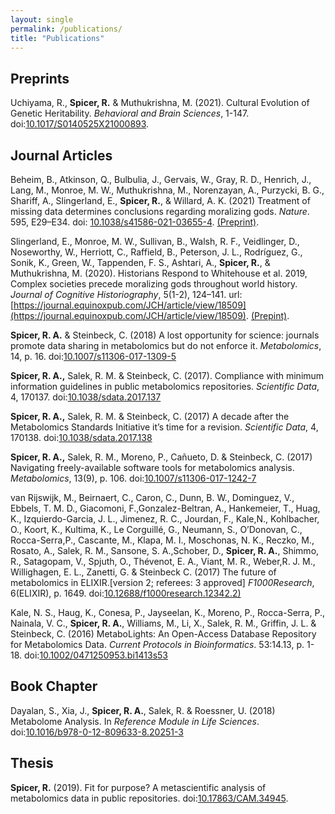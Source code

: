 ```yaml
---
layout: single
permalink: /publications/
title: "Publications"
---
```


## Preprints
Uchiyama, R., **Spicer, R.** & Muthukrishna, M. (2021). Cultural Evolution of Genetic Heritability. *Behavioral and Brain Sciences*, 1-147. doi:[10.1017/S0140525X21000893](https://doi.org/10.1017/S0140525X21000893).

## Journal Articles
Beheim, B., Atkinson, Q., Bulbulia, J., Gervais, W., Gray, R. D., Henrich, J., Lang, M., Monroe, M. W., Muthukrishna, M., Norenzayan, A., Purzycki, B. G., Shariff, A., Slingerland, E., **Spicer, R.**, & Willard, A. K. (2021) Treatment of missing data determines conclusions regarding moralizing gods. *Nature*. 595, E29–E34. doi: [10.1038/s41586-021-03655-4](https://doi.org/10.1038/s41586-021-03655-4). [(Preprint)](https://doi.org/10.31234/osf.io/jwa2n).

Slingerland, E., Monroe, M. W., Sullivan, B., Walsh, R. F., Veidlinger, D., Noseworthy, W., Herriott, C., Raffield, B., Peterson, J. L., Rodríguez, G., Sonik, K., Green, W., Tappenden, F. S., Ashtari, A., **Spicer, R.**, & Muthukrishna, M. (2020). Historians Respond to Whitehouse et al. 2019, Complex societies precede moralizing gods throughout world history. *Journal of Cognitive Historiography*, 5(1-2), 124–141. url:[https://journal.equinoxpub.com/JCH/article/view/18509](https://journal.equinoxpub.com/JCH/article/view/18509). [(Prepint)](https://doi.org/10.31234/osf.io/2amjz).

**Spicer, R. A.** & Steinbeck, C. (2018) A lost opportunity for science: journals promote data sharing in metabolomics but do not enforce it. *Metabolomics*, 14, p. 16. doi:[10.1007/s11306-017-1309-5](https://doi.org/10.1007/s11306-017-1309-5)

**Spicer, R. A.,** Salek, R. M. & Steinbeck, C. (2017). Compliance with minimum information guidelines in public metabolomics repositories. *Scientific Data*, 4, 170137. doi:[10.1038/sdata.2017.137](https://doi.org/10.1038/sdata.2017.137)

**Spicer, R. A.,** Salek, R. M. & Steinbeck, C. (2017) A decade after the Metabolomics Standards Initiative it’s time for a revision. *Scientific Data*, 4, 170138. doi:[10.1038/sdata.2017.138](https://doi.org/10.1038/sdata.2017.138)

**Spicer, R. A.,** Salek, R. M., Moreno, P., Cañueto, D. & Steinbeck, C. (2017) Navigating freely-available software tools for metabolomics analysis. *Metabolomics*, 13(9), p. 106. doi:[10.1007/s11306-017-1242-7](https://doi.org/10.1007/s11306-017-1242-7)

van Rijswijk, M., Beirnaert, C., Caron, C., Dunn, B. W., Dominguez, V., Ebbels, T. M. D., Giacomoni, F.,Gonzalez-Beltran, A., Hankemeier, T., Huag, K., Izquierdo-Garcia, J. L., Jimenez, R. C., Jourdan, F., Kale,N., Kohlbacher, O., Koort, K., Kultima, K., Le Corguillé, G., Neumann, S., O’Donovan, C., Rocca-Serra,P., Cascante, M., Klapa, M. I., Moschonas, N. K., Reczko, M., Rosato, A., Salek, R. M., Sansone, S. A.,Schober, D., **Spicer, R. A.**, Shimmo, R., Satagopam, V., Spjuth, O., Thévenot, E. A., Viant, M. R., Weber,R. J. M., Willighagen, E. L., Zanetti, G. & Steinbeck C. (2017) The future of metabolomics in ELIXIR.[version 2; referees: 3 approved] *F1000Research*, 6(ELIXIR), p. 1649. doi:[10.12688/f1000research.12342.2)](https://doi.org/10.12688/f1000research.12342.2)

Kale, N. S., Haug, K., Conesa, P., Jayseelan, K., Moreno, P., Rocca-Serra, P., Nainala, V. C., **Spicer, R. A.**, Williams, M., Li, X., Salek, R. M., Griffin, J. L. & Steinbeck, C. (2016) MetaboLights: An Open-Access Database Repository for Metabolomics Data. *Current Protocols in Bioinformatics*. 53:14.13, p. 1-18. doi:[10.1002/0471250953.bi1413s53](https://doi.org/10.1002/0471250953.bi1413s53)

## Book Chapter
Dayalan, S., Xia, J., **Spicer, R. A.**, Salek, R. & Roessner, U. (2018) Metabolome Analysis. In *Reference Module in Life Sciences*. doi:[10.1016/b978-0-12-809633-8.20251-3](https://doi.org/10.1016/b978-0-12-809633-8.20251-3)

## Thesis
**Spicer, R.** (2019). Fit for purpose? A metascientific analysis of metabolomics data in public repositories. doi:[10.17863/CAM.34945](https://doi.org/10.17863/CAM.34945).
